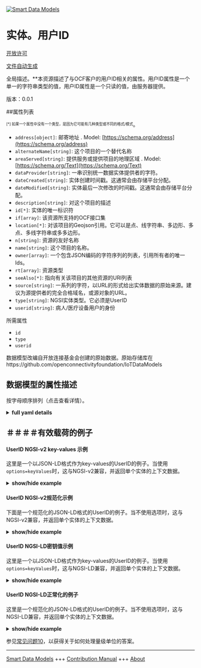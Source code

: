 <!-- 10-Header -->  
[![Smart Data Models](https://smartdatamodels.org/wp-content/uploads/2022/01/SmartDataModels_logo.png "Logo")](https://smartdatamodels.org)  
实体。用户ID  
=======<!-- /10-Header -->  
<!-- 15-License -->  
[开放许可](https://github.com/smart-data-models//dataModel.OCF/blob/master/UserID/LICENSE.md)  
[文件自动生成](https://docs.google.com/presentation/d/e/2PACX-1vTs-Ng5dIAwkg91oTTUdt8ua7woBXhPnwavZ0FxgR8BsAI_Ek3C5q97Nd94HS8KhP-r_quD4H0fgyt3/pub?start=false&loop=false&delayms=3000#slide=id.gb715ace035_0_60)  
<!-- /15-License -->  
<!-- 20-Description -->  
全局描述。**本资源描述了与OCF客户的用户ID相关的属性。用户ID属性是一个单一的字符串类型的值，用户ID属性是一个只读的值，由服务器提供。  
版本：0.0.1  
<!-- /20-Description -->  
<!-- 30-PropertiesList -->  

##属性列表  

<sup><sub>[*] 如果一个属性中没有一个类型，是因为它可能有几种类型或不同的格式/模式</sub></sup>。  
- `address[object]`: 邮寄地址  . Model: [https://schema.org/address](https://schema.org/address)- `alternateName[string]`: 这个项目的一个替代名称  - `areaServed[string]`: 提供服务或提供项目的地理区域  . Model: [https://schema.org/Text](https://schema.org/Text)- `dataProvider[string]`: 一串识别统一数据实体提供者的字符。  - `dateCreated[string]`: 实体创建时间戳。这通常会由存储平台分配。  - `dateModified[string]`: 实体最后一次修改的时间戳。这通常会由存储平台分配。  - `description[string]`: 对这个项目的描述  - `id[*]`: 实体的唯一标识符  - `if[array]`: 该资源所支持的OCF接口集  - `location[*]`: 对该项目的Geojson引用。它可以是点、线字符串、多边形、多点、多线字符串或多多边形。  - `n[string]`: 资源的友好名称  - `name[string]`: 这个项目的名称。  - `owner[array]`: 一个包含JSON编码的字符序列的列表，引用所有者的唯一Ids。  - `rt[array]`: 资源类型  - `seeAlso[*]`: 指向有关该项目的其他资源的URI列表  - `source[string]`: 一系列的字符，以URL的形式给出实体数据的原始来源。建议为源提供者的完全合格域名，或源对象的URL。  - `type[string]`: NGSI实体类型。它必须是UserID  - `userid[string]`: 病人/医疗设备用户的身份  <!-- /30-PropertiesList -->  
<!-- 35-RequiredProperties -->  
所需属性  
- `id`  - `type`  - `userid`  <!-- /35-RequiredProperties -->  
<!-- 40-RequiredProperties -->  
数据模型改编自开放连接基金会创建的原始数据。原始存储库在https://github.com/openconnectivityfoundation/IoTDataModels  
<!-- /40-RequiredProperties -->  
<!-- 50-DataModelHeader -->  
## 数据模型的属性描述  
按字母顺序排列（点击查看详情）。  
<!-- /50-DataModelHeader -->  
<!-- 60-ModelYaml -->  
<details><summary><strong>full yaml details</strong></summary>    
```yaml  
UserID:    
  description: 'This Resource describes the Properties associated with user id of an OCF Client.The userid Property is a single value of type string.The userid Property is a read-only value that is provided by the Server.'    
  properties:    
    address:    
      description: 'The mailing address'    
      properties:    
        addressCountry:    
          description: 'Property. The country. For example, Spain. Model:''https://schema.org/addressCountry'''    
          type: string    
        addressLocality:    
          description: 'Property. The locality in which the street address is, and which is in the region. Model:''https://schema.org/addressLocality'''    
          type: string    
        addressRegion:    
          description: 'Property. The region in which the locality is, and which is in the country. Model:''https://schema.org/addressRegion'''    
          type: string    
        postOfficeBoxNumber:    
          description: 'Property. The post office box number for PO box addresses. For example, 03578. Model:''https://schema.org/postOfficeBoxNumber'''    
          type: string    
        postalCode:    
          description: 'Property. The postal code. For example, 24004. Model:''https://schema.org/https://schema.org/postalCode'''    
          type: string    
        streetAddress:    
          description: 'Property. The street address. Model:''https://schema.org/streetAddress'''    
          type: string    
      type: object    
      x-ngsi:    
        model: https://schema.org/address    
        type: Property    
    alternateName:    
      description: 'An alternative name for this item'    
      type: string    
      x-ngsi:    
        type: Property    
    areaServed:    
      description: 'The geographic area where a service or offered item is provided'    
      type: string    
      x-ngsi:    
        model: https://schema.org/Text    
        type: Property    
    dataProvider:    
      description: 'A sequence of characters identifying the provider of the harmonised data entity.'    
      type: string    
      x-ngsi:    
        type: Property    
    dateCreated:    
      description: 'Entity creation timestamp. This will usually be allocated by the storage platform.'    
      format: date-time    
      type: string    
      x-ngsi:    
        type: Property    
    dateModified:    
      description: 'Timestamp of the last modification of the entity. This will usually be allocated by the storage platform.'    
      format: date-time    
      type: string    
      x-ngsi:    
        type: Property    
    description:    
      description: 'A description of this item'    
      type: string    
      x-ngsi:    
        type: Property    
    id:    
      anyOf: &userid_-_properties_-_owner_-_items_-_anyof    
        - description: 'Property. Identifier format of any NGSI entity'    
          maxLength: 256    
          minLength: 1    
          pattern: ^[\w\-\.\{\}\$\+\*\[\]`|~^@!,:\\]+$    
          type: string    
        - description: 'Property. Identifier format of any NGSI entity'    
          format: uri    
          type: string    
      description: 'Unique identifier of the entity'    
      x-ngsi:    
        type: Property    
    if:    
      description: 'The OCF Interface set supported by this Resource'    
      items:    
        enum:    
          - oic.if.r    
          - oic.if.baseline    
        maxLength: 64    
        type: string    
      minItems: 1    
      readOnly: true    
      type: array    
      uniqueItems: true    
      x-ngsi:    
        type: Property    
    location:    
      description: 'Geojson reference to the item. It can be Point, LineString, Polygon, MultiPoint, MultiLineString or MultiPolygon'    
      oneOf:    
        - description: 'GeoProperty. Geojson reference to the item. Point'    
          properties:    
            bbox:    
              items:    
                type: number    
              minItems: 4    
              type: array    
            coordinates:    
              items:    
                type: number    
              minItems: 2    
              type: array    
            type:    
              enum:    
                - Point    
              type: string    
          required:    
            - type    
            - coordinates    
          title: 'GeoJSON Point'    
          type: object    
        - description: 'GeoProperty. Geojson reference to the item. LineString'    
          properties:    
            bbox:    
              items:    
                type: number    
              minItems: 4    
              type: array    
            coordinates:    
              items:    
                items:    
                  type: number    
                minItems: 2    
                type: array    
              minItems: 2    
              type: array    
            type:    
              enum:    
                - LineString    
              type: string    
          required:    
            - type    
            - coordinates    
          title: 'GeoJSON LineString'    
          type: object    
        - description: 'GeoProperty. Geojson reference to the item. Polygon'    
          properties:    
            bbox:    
              items:    
                type: number    
              minItems: 4    
              type: array    
            coordinates:    
              items:    
                items:    
                  items:    
                    type: number    
                  minItems: 2    
                  type: array    
                minItems: 4    
                type: array    
              type: array    
            type:    
              enum:    
                - Polygon    
              type: string    
          required:    
            - type    
            - coordinates    
          title: 'GeoJSON Polygon'    
          type: object    
        - description: 'GeoProperty. Geojson reference to the item. MultiPoint'    
          properties:    
            bbox:    
              items:    
                type: number    
              minItems: 4    
              type: array    
            coordinates:    
              items:    
                items:    
                  type: number    
                minItems: 2    
                type: array    
              type: array    
            type:    
              enum:    
                - MultiPoint    
              type: string    
          required:    
            - type    
            - coordinates    
          title: 'GeoJSON MultiPoint'    
          type: object    
        - description: 'GeoProperty. Geojson reference to the item. MultiLineString'    
          properties:    
            bbox:    
              items:    
                type: number    
              minItems: 4    
              type: array    
            coordinates:    
              items:    
                items:    
                  items:    
                    type: number    
                  minItems: 2    
                  type: array    
                minItems: 2    
                type: array    
              type: array    
            type:    
              enum:    
                - MultiLineString    
              type: string    
          required:    
            - type    
            - coordinates    
          title: 'GeoJSON MultiLineString'    
          type: object    
        - description: 'GeoProperty. Geojson reference to the item. MultiLineString'    
          properties:    
            bbox:    
              items:    
                type: number    
              minItems: 4    
              type: array    
            coordinates:    
              items:    
                items:    
                  items:    
                    items:    
                      type: number    
                    minItems: 2    
                    type: array    
                  minItems: 4    
                  type: array    
                type: array    
              type: array    
            type:    
              enum:    
                - MultiPolygon    
              type: string    
          required:    
            - type    
            - coordinates    
          title: 'GeoJSON MultiPolygon'    
          type: object    
      x-ngsi:    
        type: GeoProperty    
    n:    
      description: 'Friendly name of the Resource'    
      maxLength: 64    
      readOnly: true    
      type: string    
      x-ngsi:    
        type: Property    
    name:    
      description: 'The name of this item.'    
      type: string    
      x-ngsi:    
        type: Property    
    owner:    
      description: 'A List containing a JSON encoded sequence of characters referencing the unique Ids of the owner(s)'    
      items:    
        anyOf: *userid_-_properties_-_owner_-_items_-_anyof    
        description: 'Property. Unique identifier of the entity'    
      type: array    
      x-ngsi:    
        type: Property    
    rt:    
      description: 'Resource Type'    
      items:    
        enum:    
          - oic.r.userid    
        maxLength: 64    
        type: string    
      minItems: 1    
      readOnly: true    
      type: array    
      uniqueItems: true    
      x-ngsi:    
        type: Property    
    seeAlso:    
      description: 'list of uri pointing to additional resources about the item'    
      oneOf:    
        - items:    
            format: uri    
            type: string    
          minItems: 1    
          type: array    
        - format: uri    
          type: string    
      x-ngsi:    
        type: Property    
    source:    
      description: 'A sequence of characters giving the original source of the entity data as a URL. Recommended to be the fully qualified domain name of the source provider, or the URL to the source object.'    
      type: string    
      x-ngsi:    
        type: Property    
    type:    
      description: 'NGSI entity type. It has to be UserID'    
      enum:    
        - UserID    
      type: string    
      x-ngsi:    
        type: Property    
    userid:    
      description: 'Id of a patient/user of healthcare devices'    
      readOnly: true    
      type: string    
      x-ngsi:    
        type: Property    
  required:    
    - userid    
    - id    
    - type    
  type: object    
  x-derived-from: https://raw.githubusercontent.com/openconnectivityfoundation/IoTDataModels/master/UserIDResURI.swagger.json    
  x-disclaimer: 'Redistribution and use in source and binary forms, with or without modification, are permitted  provided that the license conditions are met. Copyleft (c) 2021 Contributors to Smart Data Models Program'    
  x-license-url: https://github.com/smart-data-models/dataModel.OCF/blob/master/UserID/LICENSE.md    
  x-model-schema: https://smart-data-models.github.io/dataModel.OCF/UserID/schema.json    
  x-model-tags: OCF    
  x-version: 0.0.1    
```  
</details>    
<!-- /60-ModelYaml -->  
<!-- 70-MiddleNotes -->  
<!-- /70-MiddleNotes -->  
<!-- 80-Examples -->  
## ＃＃＃＃有效载荷的例子  
#### UserID NGSI-v2 key-values 示例  
这里是一个以JSON-LD格式作为key-values的UserID的例子。当使用`options=keyValues`时，这与NGSI-v2兼容，并返回单个实体的上下文数据。  
<details><summary><strong>show/hide example</strong></summary>    
```json  
{  
  "id": "urn:ngsi-ld:UserID:id:MPBR:64609342",  
  "dateCreated": "2004-04-06T00:07:12Z",  
  "dateModified": "1977-12-27T13:09:32Z",  
  "source": "Focus most ability attention focus clear. Enter play see degree base pressure. Avoid campaign become son save blood.",  
  "name": "International sign about seem.",  
  "alternateName": "Pick meeting easy exist exactly through interesting. Find represent sometimes expert. Official child I. Brother investment interest home soldier remain.",  
  "description": "Outside imagine couple crime. Pretty rule be hour walk. Travel at cut major great over from again.",  
  "dataProvider": "Security mouth after share worry strategy despite film. Step account somebody anyone. Issue too right kitchen if fly pattern.",  
  "owner": [  
    "urn:ngsi-ld:UserID:items:YEGQ:90094094",  
    "urn:ngsi-ld:UserID:items:EAPP:82632004"  
  ],  
  "seeAlso": [  
    "urn:ngsi-ld:UserID:items:ZDPD:46962898",  
    "urn:ngsi-ld:UserID:items:YVAX:99933622"  
  ],  
  "location": {  
    "type": "Point",  
    "coordinates": [  
      85.6307245,  
      172.147391  
    ]  
  },  
  "address": {  
    "streetAddress": "Medical someone major structure consider. Animal ten away better young rest read. Doctor brother TV owner piece.",  
    "addressLocality": "Join accept hour. Bring billion other place same full. Example season take head relate history especially.",  
    "addressRegion": "Day state view else fast. Stock thus and. Student poor charge shake beautiful occur appear.",  
    "addressCountry": "Campaign discuss anyone simple floor soon. Ball in trial eye military tough. Add work him item wait approach.",  
    "postalCode": "Film enjoy actually sell there free instead. Hair message four catch little sea paper.",  
    "postOfficeBoxNumber": "Red around wait plant. Subject approach world itself. Region recently recognize somebody employee box loss."  
  },  
  "areaServed": "Close agent start race skill bed glass. Than protect there play stay fund bank successful.",  
  "rt": [  
    "oic.r.userid",  
    "oic.r.userid"  
  ],  
  "userid": "Road color pay. Impact yourself leg seek home admit.",  
  "n": "Plan else situation attention among interest nice. Before part financial opportunity purpose leave mouth. Town remain indicate wind.",  
  "if": [  
    "oic.if.r",  
    "oic.if.r"  
  ],  
  "type": "UserID"  
}  
```  
</details>  
#### UserID NGSI-v2规范化示例  
下面是一个规范化的JSON-LD格式的UserID的例子。当不使用选项时，这与NGSI-v2兼容，并返回单个实体的上下文数据。  
<details><summary><strong>show/hide example</strong></summary>    
```json  
{  
  "id": {  
    "type": "string",  
    "value": "urn:ngsi-ld:UserID:id:MPBR:64609342"  
  },  
  "dateCreated": {  
    "format": "date-time",  
    "type": "string",  
    "value": "2004-04-06T00:07:12Z"  
  },  
  "dateModified": {  
    "format": "date-time",  
    "type": "string",  
    "value": "1977-12-27T13:09:32Z"  
  },  
  "source": {  
    "type": "string",  
    "value": "Focus most ability attention focus clear. Enter play see degree base pressure. Avoid campaign become son save blood."  
  },  
  "name": {  
    "type": "string",  
    "value": "International sign about seem."  
  },  
  "alternateName": {  
    "type": "string",  
    "value": "Pick meeting easy exist exactly through interesting. Find represent sometimes expert. Official child I. Brother investment interest home soldier remain."  
  },  
  "description": {  
    "type": "string",  
    "value": "Outside imagine couple crime. Pretty rule be hour walk. Travel at cut major great over from again."  
  },  
  "dataProvider": {  
    "type": "string",  
    "value": "Security mouth after share worry strategy despite film. Step account somebody anyone. Issue too right kitchen if fly pattern."  
  },  
  "owner": {  
    "type": "array",  
    "value": [  
      "urn:ngsi-ld:UserID:items:YEGQ:90094094",  
      "urn:ngsi-ld:UserID:items:EAPP:82632004"  
    ]  
  },  
  "seeAlso": {  
    "type": "array",  
    "value": [  
      "urn:ngsi-ld:UserID:items:ZDPD:46962898",  
      "urn:ngsi-ld:UserID:items:YVAX:99933622"  
    ]  
  },  
  "location": {  
    "type": "object",  
    "value": {  
      "type": "Point",  
      "coordinates": [  
        85.6307245,  
        172.147391  
      ]  
    }  
  },  
  "address": {  
    "type": "object",  
    "value": {  
      "streetAddress": "Medical someone major structure consider. Animal ten away better young rest read. Doctor brother TV owner piece.",  
      "addressLocality": "Join accept hour. Bring billion other place same full. Example season take head relate history especially.",  
      "addressRegion": "Day state view else fast. Stock thus and. Student poor charge shake beautiful occur appear.",  
      "addressCountry": "Campaign discuss anyone simple floor soon. Ball in trial eye military tough. Add work him item wait approach.",  
      "postalCode": "Film enjoy actually sell there free instead. Hair message four catch little sea paper.",  
      "postOfficeBoxNumber": "Red around wait plant. Subject approach world itself. Region recently recognize somebody employee box loss."  
    }  
  },  
  "areaServed": {  
    "type": "string",  
    "value": "Close agent start race skill bed glass. Than protect there play stay fund bank successful."  
  },  
  "rt": {  
    "type": "array",  
    "value": [  
      "oic.r.userid",  
      "oic.r.userid"  
    ]  
  },  
  "userid": {  
    "type": "string",  
    "value": "Road color pay. Impact yourself leg seek home admit."  
  },  
  "n": {  
    "type": "string",  
    "value": "Plan else situation attention among interest nice. Before part financial opportunity purpose leave mouth. Town remain indicate wind."  
  },  
  "if": {  
    "type": "array",  
    "value": [  
      "oic.if.r",  
      "oic.if.r"  
    ]  
  },  
  "type": {  
    "type": "string",  
    "value": "UserID"  
  }  
}  
```  
</details>  
#### UserID NGSI-LD密钥值示例  
这里是一个以JSON-LD格式作为key-values的UserID的例子。当使用`options=keyValues`时，这与NGSI-LD兼容，并返回单个实体的上下文数据。  
<details><summary><strong>show/hide example</strong></summary>    
```json  
{  
    "id": "urn:ngsi-ld:UserID:id:MPBR:64609342",  
    "dateCreated": "2004-04-06T00:07:12Z",  
    "dateModified": "1977-12-27T13:09:32Z",  
    "source": "Focus most ability attention focus clear. Enter play see degree base pressure. Avoid campaign become son save blood.",  
    "name": "International sign about seem.",  
    "alternateName": "Pick meeting easy exist exactly through interesting. Find represent sometimes expert. Official child I. Brother investment interest home soldier remain.",  
    "description": "Outside imagine couple crime. Pretty rule be hour walk. Travel at cut major great over from again.",  
    "dataProvider": "Security mouth after share worry strategy despite film. Step account somebody anyone. Issue too right kitchen if fly pattern.",  
    "owner": [  
        "urn:ngsi-ld:UserID:items:YEGQ:90094094",  
        "urn:ngsi-ld:UserID:items:EAPP:82632004"  
    ],  
    "seeAlso": [  
        "urn:ngsi-ld:UserID:items:ZDPD:46962898",  
        "urn:ngsi-ld:UserID:items:YVAX:99933622"  
    ],  
    "location": {  
        "type": "Point",  
        "coordinates": [  
            85.6307245,  
            172.147391  
        ]  
    },  
    "address": {  
        "streetAddress": "Medical someone major structure consider. Animal ten away better young rest read. Doctor brother TV owner piece.",  
        "addressLocality": "Join accept hour. Bring billion other place same full. Example season take head relate history especially.",  
        "addressRegion": "Day state view else fast. Stock thus and. Student poor charge shake beautiful occur appear.",  
        "addressCountry": "Campaign discuss anyone simple floor soon. Ball in trial eye military tough. Add work him item wait approach.",  
        "postalCode": "Film enjoy actually sell there free instead. Hair message four catch little sea paper.",  
        "postOfficeBoxNumber": "Red around wait plant. Subject approach world itself. Region recently recognize somebody employee box loss."  
    },  
    "areaServed": "Close agent start race skill bed glass. Than protect there play stay fund bank successful.",  
    "rt": [  
        "oic.r.userid",  
        "oic.r.userid"  
    ],  
    "userid": "Road color pay. Impact yourself leg seek home admit.",  
    "n": "Plan else situation attention among interest nice. Before part financial opportunity purpose leave mouth. Town remain indicate wind.",  
    "if": [  
        "oic.if.r",  
        "oic.if.r"  
    ],  
    "type": "UserID",  
    "@context": [  
        "https://smartdatamodels.org/context.jsonld",  
        "https://raw.githubusercontent.com/smart-data-models/dataModel.OCF/master/context.jsonld"  
    ]  
}  
```  
</details>  
#### UserID NGSI-LD正常化的例子  
这里是一个规范化的JSON-LD格式的UserID的例子。当不使用选项时，这与NGSI-LD兼容，并返回单个实体的上下文数据。  
<details><summary><strong>show/hide example</strong></summary>    
```json  
{  
    "id": "urn:ngsi-ld:UserID:id:SATK:66273727",  
    "dateCreated": {  
        "type": "Property",  
        "value": {  
            "@type": "DateTime",  
            "@value": "1988-01-26T22:40:15Z"  
        }  
    },  
    "dateModified": {  
        "type": "Property",  
        "value": {  
            "@type": "DateTime",  
            "@value": "2021-12-11T17:15:26Z"  
        }  
    },  
    "source": {  
        "type": "Property",  
        "value": "Go give she reveal. Performance another low feeling election environment prove."  
    },  
    "name": {  
        "type": "Property",  
        "value": "School left college benefit already including director. Analysis become take TV final hundred. Lose family two seem. Soon responsibility call you dog pay."  
    },  
    "alternateName": {  
        "type": "Property",  
        "value": "Stay management skin smile part course. Wait before cup expect debate. Hospital tell think enough single many turn."  
    },  
    "description": {  
        "type": "Property",  
        "value": "Will certainly news treat. Guy beautiful leader serve. View word authority."  
    },  
    "dataProvider": {  
        "type": "Property",  
        "value": "Throw feeling meeting central. Husband story some system understand few home."  
    },  
    "owner": {  
        "type": "Property",  
        "value": [  
            "urn:ngsi-ld:UserID:items:YXSN:35330506",  
            "urn:ngsi-ld:UserID:items:SANZ:01194408"  
        ]  
    },  
    "seeAlso": {  
        "type": "Property",  
        "value": [  
            "urn:ngsi-ld:UserID:items:BEQN:82535156"  
        ]  
    },  
    "location": {  
        "type": "Property",  
        "value": {  
            "type": "Point",  
            "coordinates": [  
                77.454452,  
                -121.266156  
            ]  
        }  
    },  
    "address": {  
        "type": "Property",  
        "value": {  
            "streetAddress": "Wish anyone smile if. I down seat environment food seek research room. Politics financial cup.",  
            "addressLocality": "Difficult image join herself Mr collection white. Really next until return almost teach.",  
            "addressRegion": "Year source force would run require reality. Fine production agree hand oil letter. Figure poor field may.",  
            "addressCountry": "Administration more international industry current establish knowledge long. Democrat born assume scientist evidence culture remember very.",  
            "postalCode": "Occur federal Democrat hope. Rise next former support space.",  
            "postOfficeBoxNumber": "Start true me son then movement head new. Employee politics conference administration break. Theory market religious later Congress."  
        }  
    },  
    "areaServed": {  
        "type": "Property",  
        "value": "Itself must change his car admit rule. Until worry listen page impact. Big real certain many street."  
    },  
    "rt": {  
        "type": "Property",  
        "value": [  
            "oic.r.userid"  
        ]  
    },  
    "userid": {  
        "type": "Property",  
        "value": "This too his lay inside. Give cup would."  
    },  
    "n": {  
        "type": "Property",  
        "value": "Customer politics since very those exactly."  
    },  
    "if": {  
        "type": "Property",  
        "value": [  
            "oic.if.r"  
        ]  
    },  
    "type": "UserID",  
    "@context": [  
        "https://smartdatamodels.org/context.jsonld",  
        "https://raw.githubusercontent.com/smart-data-models/dataModel.OCF/master/context.jsonld"  
    ]  
}  
```  
</details><!-- /80-Examples -->  
<!-- 90-FooterNotes -->  
<!-- /90-FooterNotes -->  
<!-- 95-Units -->  
参见[常见问题10](https://smartdatamodels.org/index.php/faqs/)，以获得关于如何处理量级单位的答案。  
<!-- /95-Units -->  
<!-- 97-LastFooter -->  
---  
[Smart Data Models](https://smartdatamodels.org) +++ [Contribution Manual](https://bit.ly/contribution_manual) +++ [About](https://bit.ly/Introduction_SDM)<!-- /97-LastFooter -->  
